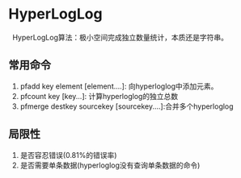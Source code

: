 # HyperLogLog
&nbsp;&nbsp;HyperLogLog算法：极小空间完成独立数量统计，本质还是字符串。


## 常用命令
1. pfadd key element [element....]: 向hyperloglog中添加元素。
2. pfcount key [key...]: 计算hyperloglog的独立总数
3. pfmerge destkey  sourcekey [sourcekey....]:合并多个hyperloglog

## 局限性
1. 是否容忍错误(0.81%的错误率)
2. 是否需要单条数据(hyperloglog没有查询单条数据的命令)